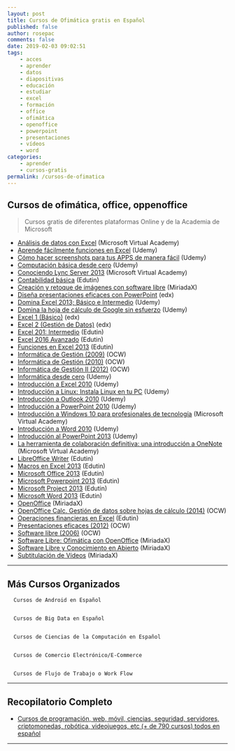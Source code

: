```yaml
---
layout: post
title: Cursos de Ofimática gratis en Español
published: false
author: rosepac
comments: false
date: 2019-02-03 09:02:51
tags:
    - acces
    - aprender
    - datos
    - diapositivas
    - educación
    - estudiar
    - excel
    - formación
    - office
    - ofimática
    - openoffice
    - powerpoint
    - presentaciones
    - vídeos
    - word
categories:
    - aprender
    - cursos-gratis
permalink: /cursos-de-ofimatica
---
```

## Cursos de ofimática, office, oppenoffice

> Cursos gratis de diferentes plataformas Online y de la Academia de Microsoft

  * [Análisis de datos con Excel][1] (Microsoft Virtual Academy)
  * [Aprende fácilmente funciones en Excel][2] (Udemy)
  * [Cómo hacer screenshots para tus APPS de manera fácil][3] (Udemy)
  * [Computación básica desde cero][4] (Udemy)
  * [Conociendo Lync Server 2013][5] (Microsoft Virtual Academy)
  * [Contabilidad básica][6] (Edutin)
  * [Creación y retoque de imágenes con software libre][7] (MiriadaX)
  * [Diseña presentaciones eficaces con PowerPoint][8] (edx)
  * [Domina Excel 2013; Básico e Intermedio][9] (Udemy)
  * [Domina la hoja de cálculo de Google sin esfuerzo][10] (Udemy)
  * [Excel 1 (Básico)][11] (edx)
  * [Excel 2 (Gestión de Datos)][12] (edx)
  * [Excel 201: Intermedio][13] (Edutin)
  * [Excel 2016 Avanzado][14] (Edutin)
  * [Funciones en Excel 2013][15] (Edutin)
  * [Informática de Gestión (2009)][16] (OCW)
  * [Informática de Gestión (2010)][17] (OCW)
  * [Informática de Gestión II (2012)][18] (OCW)
  * [Informática desde cero][19] (Udemy)
  * [Introducción a Excel 2010][20] (Udemy)
  * [Introducción a Linux: Instala Linux en tu PC][21] (Udemy)
  * [Introducción a Outlook 2010][22] (Udemy)
  * [Introducción a PowerPoint 2010][23] (Udemy)
  * [Introducción a Windows 10 para profesionales de tecnología][24] (Microsoft Virtual Academy)
  * [Introducción a Word 2010][25] (Udemy)
  * [Introducción al PowerPoint 2013][26] (Udemy)
  * [La herramienta de colaboración definitiva: una introducción a OneNote][27] (Microsoft Virtual Academy)
  * [LibreOffice Writer][28] (Edutin)
  * [Macros en Excel 2013][29] (Edutin)
  * [Microsoft Office 2013][30] (Edutin)
  * [Microsoft Powerpoint 2013][31] (Edutin)
  * [Microsoft Project 2013][32] (Edutin)
  * [Microsoft Word 2013][33] (Edutin)
  * [OpenOffice][34] (MiriadaX)
  * [OpenOffice Calc. Gestión de datos sobre hojas de cálculo (2014)][35] (OCW)
  * [Operaciones financieras en Excel][36] (Edutin)
  * [Presentaciones eficaces (2012)][37] (OCW)
  * [Software libre (2006)][38] (OCW)
  * [Software Libre: Ofimática con OpenOffice][34] (MiriadaX)
  * [Software Libre y Conocimiento en Abierto][39] (MiriadaX)
  * [Subtitulación de Vídeos][40] (MiriadaX)

* * *

## Más Cursos Organizados


  
    
      Cursos de Android en Español
    
    
      Cursos de Big Data en Español
    
    
      Cursos de Ciencias de la Computación en Español
    
    
      Cursos de Comercio Electrónico/E-Commerce
    
    
      Cursos de Flujo de Trabajo o Work Flow
    
  


* * *

## Recopilatorio Completo

  * [Cursos de programación, web, móvil, ciencias, seguridad, servidores, criptomonedas, robótica, videojuegos, etc (+ de 790 cursos) todos en español][41]

* * *

 [1]: https://mva.microsoft.com/es-es/training-courses/anlisis-de-datos-con-excel-17479
 [2]: https://www.udemy.com/aprende-facilmente-funciones-en-excel
 [3]: https://www.udemy.com/como-hacer-screenshots-para-tus-apps-de-manera-facil
 [4]: https://www.udemy.com/computacion-basica-desde-cero-hasta-redes-sociales
 [5]: https://mva.microsoft.com/es-es/training-courses/conociendo-lync-server-2013--11252
 [6]: https://edutin.com/curso-de-Contabilidad-basica-2308
 [7]: https://miriadax.net/web/creacion-y-retoque-2-ed
 [8]: https://www.edx.org/course/disena-presentaciones-eficaces-con-upvalenciax-ppt101x-0
 [9]: https://www.udemy.com/domina-excel-2013-basico-intermedio-en-menos-de-4-horas
 [10]: https://www.udemy.com/domina-la-hoja-de-calculo-de-google-sin-esfuerzo
 [11]: https://www.edx.org/course/excel-upvalenciax-xls101x-1
 [12]: https://www.edx.org/course/excel-2-gestion-de-datos-upvalenciax-xls201x
 [13]: https://edutin.com/curso-de-excel-2013-intermedio-2219
 [14]: https://edutin.com/curso-de-excel-avanzado-3428
 [15]: https://edutin.com/curso-de-funciones-de-Excel-2013-2304
 [16]: http://ocw.uc3m.es/ingenieria-informatica/informatica-de-gestion
 [17]: https://ocw.ehu.eus/file.php/122/Informatica_gestion/Course_listing.html
 [18]: http://ocw.ugr.es/course/view.php?id=86
 [19]: https://www.udemy.com/informatica-desde-cero
 [20]: https://www.udemy.com/introduccion-a-excel-2010
 [21]: https://www.udemy.com/instala-linux-en-tu-pc
 [22]: https://www.udemy.com/introduccion-a-outlook-2010
 [23]: https://www.udemy.com/introduccion-a-powerpoint-2010
 [24]: https://mva.microsoft.com/es-es/training-courses/introduccin-a-windows-10-para-profesionales-de-tecnologa-14781
 [25]: https://www.udemy.com/introduccion-a-word-2010
 [26]: https://www.udemy.com/introduccion-al-powerpoint-2013
 [27]: https://mva.microsoft.com/es-es/training-courses/la-herramienta-de-colaboracin-definitiva-una-introduccin-a-onenote-15804
 [28]: https://edutin.com/curso-de-libreoficce-writer-3612
 [29]: https://edutin.com/curso-de-macros-excel-2013-basico-3096
 [30]: https://edutin.com/curso-de-office-2013-499
 [31]: https://edutin.com/curso-de-microsoft-powerpoint-2013-2452
 [32]: https://edutin.com/curso-de-microsoft-project-2013-basico-1920
 [33]: https://edutin.com/curso-de-premier-pro-2017-3545
 [34]: https://miriadax.net/web/software-libre-ofimatica-con-openoffice
 [35]: https://ocw.unican.es/course/view.php?id=61
 [36]: https://edutin.com/curso-de-operaciones-financieras-en-excel-3845
 [37]: https://ocw.unican.es/course/view.php?id=188
 [38]: http://ocw.upm.es/ciencia-de-la-computacion-e-inteligencia-artificial/software-libre
 [39]: https://miriadax.net/web/soft_libre_y_conocimiento/inicio
 [40]: https://miriadax.net/web/subtitular-en-linea-2-edicion-
 [41]: https://mundoframework.com/cursos-de-programacion-web-movil-ciencias-seguridad-servidores-criptomonedas/